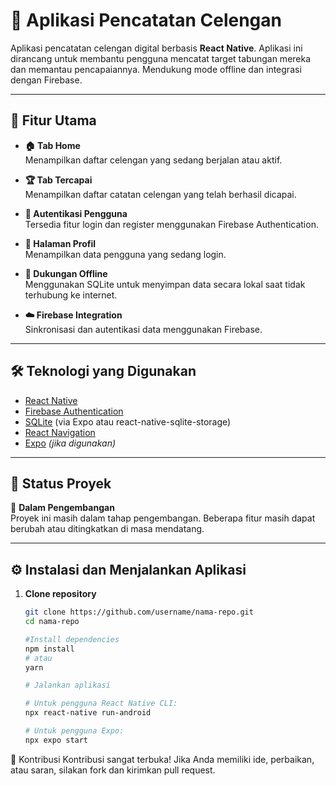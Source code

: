 # 🐖 Aplikasi Pencatatan Celengan

Aplikasi pencatatan celengan digital berbasis **React Native**. Aplikasi ini dirancang untuk membantu pengguna mencatat target tabungan mereka dan memantau pencapaiannya. Mendukung mode offline dan integrasi dengan Firebase.

---

## 📱 Fitur Utama

- **🏠 Tab Home**  
  Menampilkan daftar celengan yang sedang berjalan atau aktif.

- **🏆 Tab Tercapai**  
  Menampilkan daftar catatan celengan yang telah berhasil dicapai.

- **🔐 Autentikasi Pengguna**  
  Tersedia fitur login dan register menggunakan Firebase Authentication.

- **👤 Halaman Profil**  
  Menampilkan data pengguna yang sedang login.

- **📴 Dukungan Offline**  
  Menggunakan SQLite untuk menyimpan data secara lokal saat tidak terhubung ke internet.

- **☁️ Firebase Integration**  
  Sinkronisasi dan autentikasi data menggunakan Firebase.

---

## 🛠️ Teknologi yang Digunakan

- [React Native](https://reactnative.dev/)
- [Firebase Authentication](https://firebase.google.com/docs/auth)
- [SQLite](https://docs.expo.dev/versions/latest/sdk/sqlite/) (via Expo atau react-native-sqlite-storage)
- [React Navigation](https://reactnavigation.org/)
- [Expo](https://expo.dev/) *(jika digunakan)*

---

## 🚧 Status Proyek

🚧 **Dalam Pengembangan**  
Proyek ini masih dalam tahap pengembangan. Beberapa fitur masih dapat berubah atau ditingkatkan di masa mendatang.

---

## ⚙️ Instalasi dan Menjalankan Aplikasi

1. **Clone repository**
   ```bash
   git clone https://github.com/username/nama-repo.git
   cd nama-repo

   #Install dependencies
   npm install
   # atau
   yarn

   # Jalankan aplikasi
   
   # Untuk pengguna React Native CLI:
   npx react-native run-android

   # Untuk pengguna Expo:
   npx expo start
   ```

🤝 Kontribusi
Kontribusi sangat terbuka! Jika Anda memiliki ide, perbaikan, atau saran, silakan fork dan kirimkan pull request.




   
